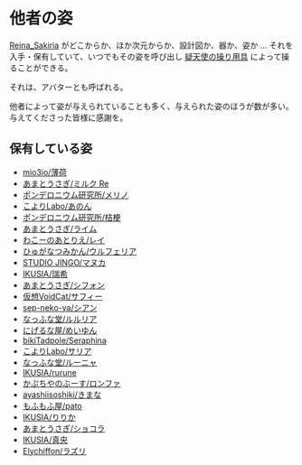 # 他者の姿

[Reina_Sakiria] がどこからか、ほか次元からか、設計図か、器か、姿か ... それを入手・保有していて、いつでもその姿を呼び出し [疑天使の操り用具](疑天使の操り用具.md) によって操ることができる。

それは、アバターとも呼ばれる。

他者によって姿が与えられていることも多く、与えられた姿のほうが数が多い。与えてくださった皆様に感謝を。

## 保有している姿

- [mio3io/薄荷](https://avatar.mio3io.com/#/)
- [あまとうさぎ/ミルク Re](https://komado.booth.pm/items/2953391)
- [ポンデロニウム研究所/メリノ](https://ponderogen.booth.pm/items/2351859)
- [こよりLabo/あのん](https://nagatorokoyori.booth.pm/items/3564947)
- [ポンデロニウム研究所/桔梗](https://ponderogen.booth.pm/items/3681787)
- [あまとうさぎ/ライム](https://komado.booth.pm/items/4876459)
- [わこーのあとりえ/レイ](https://wakonoatorie.booth.pm/items/4360868)
- [ひゅがなつみかん/ウルフェリア](https://hyuuganatu.booth.pm/items/2709610)
- [STUDIO JINGO/マヌカ](https://jingo1016.booth.pm/items/5058077)
- [IKUSIA/瑞希](https://paryi.booth.pm/items/5132797)
- [あまとうさぎ/シフォン](https://komado.booth.pm/items/5354471)
- [仮想VoidCat/サフィー](https://yueou.booth.pm/items/3939858)
- [sep-neko-ya/シアン](https://septem47.booth.pm/items/5482062)
- [なっふな堂/ルルリア](https://nyahuuu.booth.pm/items/3708060)
- [にげるな屋/めいゆん](https://nigerunaya.booth.pm/items/4431242)
- [bikiTadpole/Seraphina](https://bbkktn.booth.pm/items/5597214)
- [こよりLabo/サリア](https://nagatorokoyori.booth.pm/items/5349700)
- [なっふな堂/ルーニャ](https://nyahuuu.booth.pm/items/5852666)
- [IKUSIA/rurune](https://paryi.booth.pm/items/5957830)
- [かぷちやのぶーす/ロンファ](https://capettiya.booth.pm/items/6321936)
- [ayashiisoshiki/きまな](https://ayashiisoshiki.booth.pm/items/5947670)
- [もふもふ屋/pato](https://mofumofumotimoti.booth.pm/items/3322578)
- [IKUSIA/りりか](https://paryi.booth.pm/items/6373683)
- [あまとうさぎ/ショコラ](https://komado.booth.pm/items/6405390)
- [IKUSIA/真央](https://paryi.booth.pm/items/6846646)
- [Elychiffon/ラズリ](https://elychiffon.booth.pm/items/5255692)

[Reina_Sakiria]: Reina_Sakiria.md
